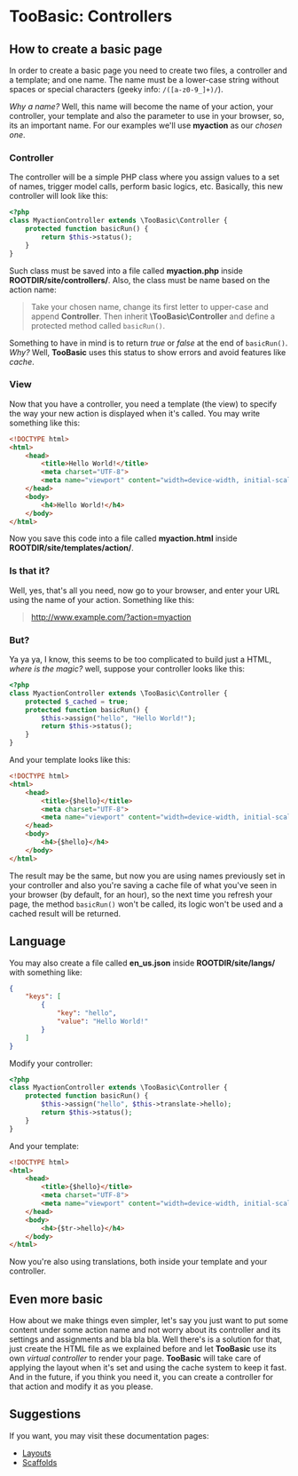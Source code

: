 # TooBasic: Controllers
## How to create a basic page
In order to create a basic page you need to create two files, a controller and a
template; and one name. 
The name must be a lower-case string without spaces or special characters (geeky
info: `/([a-z0-9_]+)/`).

_Why a name?_
Well, this name will become the name of your action, your controller, your
template and also the parameter to use in your browser, so, its an important name.
For our examples we'll use __myaction__ as our _chosen one_.

### Controller
The controller will be a simple PHP class where you assign values to a set of
names, trigger model calls, perform basic logics, etc.
Basically, this new controller will look like this:
```php
<?php
class MyactionController extends \TooBasic\Controller {
	protected function basicRun() {
		return $this->status();
	}
}
```
Such class must be saved into a file called __myaction.php__ inside
__ROOTDIR/site/controllers/__.
Also, the class must be name based on the action name:

>Take your chosen name, change its first letter to upper-case and append
__Controller__.
Then inherit __\TooBasic\Controller__ and define a protected method called
`basicRun()`.

Something to have in mind is to return _true_ or _false_ at the end of
`basicRun()`.
_Why?_
Well, __TooBasic__ uses this status to show errors and avoid features like
_cache_.

### View
Now that you have a controller, you need a template (the view) to specify the way
your new action is displayed when it's called. You may write something like this:
```html
<!DOCTYPE html>
<html>
    <head>
        <title>Hello World!</title>
		<meta charset="UTF-8">
		<meta name="viewport" content="width=device-width, initial-scale=1.0">
    </head>
    <body>
        <h4>Hello World!</h4>
    </body>
</html>
```
Now you save this code into a file called __myaction.html__ inside
__ROOTDIR/site/templates/action/__.

### Is that it?
Well, yes, that's all you need, now go to your browser, and enter your URL using
the name of your action.
Something like this:

>http://www.example.com/?action=myaction

### But?
Ya ya ya, I know, this seems to be too complicated to build just a HTML, _where is
the magic?_ well, suppose your controller looks like this:
```php
<?php
class MyactionController extends \TooBasic\Controller {
	protected $_cached = true;
	protected function basicRun() {
		$this->assign("hello", "Hello World!");
		return $this->status();
	}
}
```
And your template looks like this:
```html
<!DOCTYPE html>
<html>
    <head>
        <title>{$hello}</title>
		<meta charset="UTF-8">
		<meta name="viewport" content="width=device-width, initial-scale=1.0">
    </head>
    <body>
        <h4>{$hello}</h4>
    </body>
</html>
```
The result may be the same, but now you are using names previously set in your
controller and also you're saving a cache file of what you've seen in your browser
(by default, for an hour), so the next time you refresh your page, the method
`basicRun()` won't be called, its logic won't be used and a cached result will be
returned.

## Language
You may also create a file called __en_us.json__ inside __ROOTDIR/site/langs/__
with something like:
```json
{
	"keys": [
		{
			"key": "hello",
			"value": "Hello World!"
		}
	]
}
```
Modify your controller:
```php
<?php
class MyactionController extends \TooBasic\Controller {
	protected function basicRun() {
		$this->assign("hello", $this->translate->hello);
		return $this->status();
	}
}
```
And your template:
```html
<!DOCTYPE html>
<html>
    <head>
        <title>{$hello}</title>
		<meta charset="UTF-8">
		<meta name="viewport" content="width=device-width, initial-scale=1.0">
    </head>
    <body>
        <h4>{$tr->hello}</h4>
    </body>
</html>
```
Now you're also using translations, both inside your template and your controller.

## Even more basic
How about we make things even simpler, let's say you just want to put some content
under some action name and not worry about its controller and its settings and
assignments and bla bla bla.
Well there's is a solution for that, just create the HTML file as we explained
before and let __TooBasic__ use its own _virtual controller_ to render your page.
__TooBasic__ will take care of applying the layout when it's set and using the
cache system to keep it fast.
And in the future, if you think you need it, you can create a controller for that
action and modify it as you please.

## Suggestions
If you want, you may visit these documentation pages:

* [Layouts](layout.md)
* [Scaffolds](facilities.md)

<!--:GBSUMMARY:MVC:1:Controllers:-->
